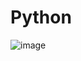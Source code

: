 # Python
![image](https://user-images.githubusercontent.com/104110095/166702016-490a0cc4-1114-404c-b6c1-3c64947f3384.png)
